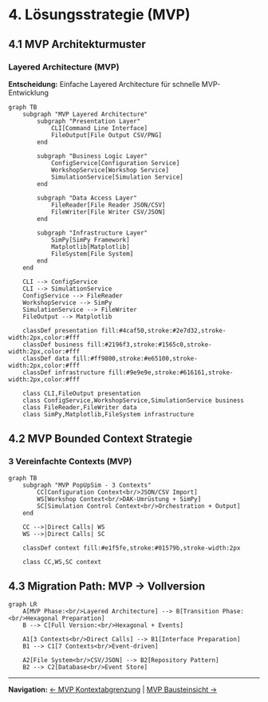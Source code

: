 # 4. Lösungsstrategie (MVP)

## 4.1 MVP Architekturmuster

### Layered Architecture (MVP)

**Entscheidung:** Einfache Layered Architecture für schnelle MVP-Entwicklung

```mermaid
graph TB
    subgraph "MVP Layered Architecture"
        subgraph "Presentation Layer"
            CLI[Command Line Interface]
            FileOutput[File Output CSV/PNG]
        end

        subgraph "Business Logic Layer"
            ConfigService[Configuration Service]
            WorkshopService[Workshop Service]
            SimulationService[Simulation Service]
        end

        subgraph "Data Access Layer"
            FileReader[File Reader JSON/CSV]
            FileWriter[File Writer CSV/JSON]
        end

        subgraph "Infrastructure Layer"
            SimPy[SimPy Framework]
            Matplotlib[Matplotlib]
            FileSystem[File System]
        end
    end

    CLI --> ConfigService
    CLI --> SimulationService
    ConfigService --> FileReader
    WorkshopService --> SimPy
    SimulationService --> FileWriter
    FileOutput --> Matplotlib

    classDef presentation fill:#4caf50,stroke:#2e7d32,stroke-width:2px,color:#fff
    classDef business fill:#2196f3,stroke:#1565c0,stroke-width:2px,color:#fff
    classDef data fill:#ff9800,stroke:#e65100,stroke-width:2px,color:#fff
    classDef infrastructure fill:#9e9e9e,stroke:#616161,stroke-width:2px,color:#fff

    class CLI,FileOutput presentation
    class ConfigService,WorkshopService,SimulationService business
    class FileReader,FileWriter data
    class SimPy,Matplotlib,FileSystem infrastructure
```

## 4.2 MVP Bounded Context Strategie

### 3 Vereinfachte Contexts (MVP)

```mermaid
graph TB
    subgraph "MVP PopUpSim - 3 Contexts"
        CC[Configuration Context<br/>JSON/CSV Import]
        WS[Workshop Context<br/>DAK-Umrüstung + SimPy]
        SC[Simulation Control Context<br/>Orchestration + Output]
    end

    CC -->|Direct Calls| WS
    WS -->|Direct Calls| SC

    classDef context fill:#e1f5fe,stroke:#01579b,stroke-width:2px

    class CC,WS,SC context
```

## 4.3 Migration Path: MVP → Vollversion

```mermaid
graph LR
    A[MVP Phase:<br/>Layered Architecture] --> B[Transition Phase:<br/>Hexagonal Preparation]
    B --> C[Full Version:<br/>Hexagonal + Events]

    A1[3 Contexts<br/>Direct Calls] --> B1[Interface Preparation]
    B1 --> C1[7 Contexts<br/>Event-driven]

    A2[File System<br/>CSV/JSON] --> B2[Repository Pattern]
    B2 --> C2[Database<br/>Event Store]
```

---

**Navigation:** [← MVP Kontextabgrenzung](03-context.md) | [MVP Bausteinsicht →](05-building-blocks.md)
